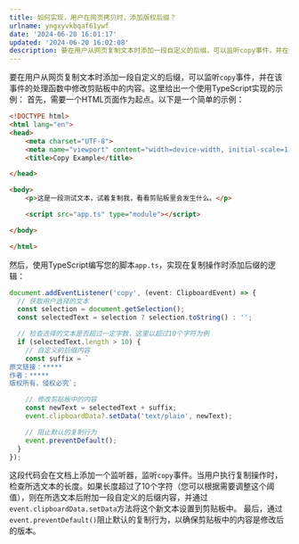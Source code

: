```yaml
---
title: 如何实现，用户在网页拷贝时，添加版权后缀？
urlname: yngxyvkbqaf61ywf
date: '2024-06-20 16:01:17'
updated: '2024-06-20 16:02:08'
description: 要在用户从网页复制文本时添加一段自定义的后缀，可以监听copy事件，并在该事件的处理函数中修改剪贴板中的内容。这里给出一个使用TypeScript实现的示例：首先，需要一个HTML页面作为起点。以下是一个简单的示例：<!DOCTYPE html> <html lang="en"> <head>...
---
```

要在用户从网页复制文本时添加一段自定义的后缀，可以监听`copy`事件，并在该事件的处理函数中修改剪贴板中的内容。这里给出一个使用TypeScript实现的示例：
首先，需要一个HTML页面作为起点。以下是一个简单的示例：
```html
<!DOCTYPE html>
<html lang="en">
<head>
    <meta charset="UTF-8">
    <meta name="viewport" content="width=device-width, initial-scale=1.0">
    <title>Copy Example</title>

</head>

<body>
    <p>这是一段测试文本，试着复制我，看看剪贴板里会发生什么。</p>

    <script src="app.ts" type="module"></script>

</body>

</html>

```
然后，使用TypeScript编写您的脚本`app.ts`，实现在复制操作时添加后缀的逻辑：
```typescript
document.addEventListener('copy', (event: ClipboardEvent) => {
  // 获取用户选择的文本
  const selection = document.getSelection();
  const selectedText = selection ? selection.toString() : '';

  // 检查选择的文本是否超过一定字数，这里以超过10个字符为例
  if (selectedText.length > 10) {
    // 自定义的后缀内容
    const suffix = `
原文链接：*****
作者：*****
版权所有，侵权必究`;

    // 修改剪贴板中的内容
    const newText = selectedText + suffix;
    event.clipboardData?.setData('text/plain', newText);

    // 阻止默认的复制行为
    event.preventDefault();
  }
});
```
这段代码会在文档上添加一个监听器，监听`copy`事件。当用户执行复制操作时，检查所选文本的长度。如果长度超过了10个字符（您可以根据需要调整这个阈值），则在所选文本后附加一段自定义的后缀内容，并通过`event.clipboardData.setData`方法将这个新文本设置到剪贴板中。
最后，通过`event.preventDefault()`阻止默认的复制行为，以确保剪贴板中的内容是修改后的版本。
`
`
